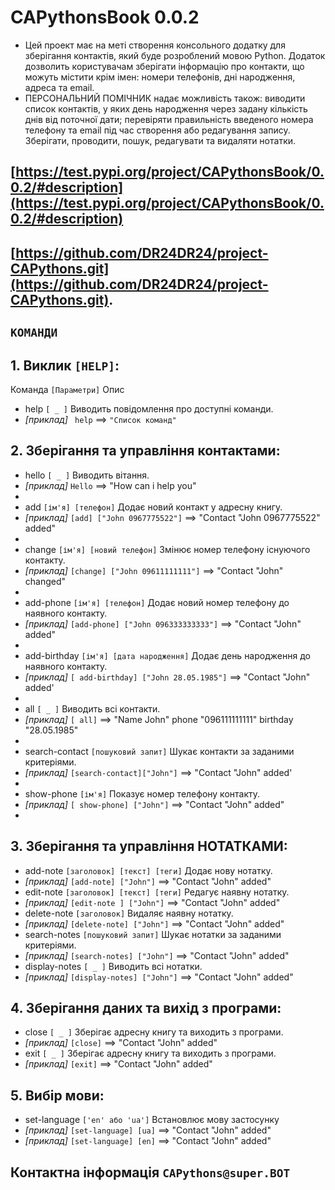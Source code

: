 # CAPythonsBook 0.0.2
*    Цей проект має на меті створення консольного додатку для зберігання контактів, який буде розроблений мовою Python. Додаток дозволить користувачам зберігати інформацію про контакти, що можуть містити крім імен: номери телефонів, дні народження, адреса та email.   
* ПЕРСОНАЛЬНИЙ ПОМІЧНИК надає можливість також: виводити список контактів, у яких день народження через задану кількість днів від поточної дати; перевіряти правильність введеного номера телефону та email під час створення або редагування запису.
Зберігати, проводити, пошук, редагувати та видаляти нотатки.

## [https://test.pypi.org/project/CAPythonsBook/0.0.2/#description](https://test.pypi.org/project/CAPythonsBook/0.0.2/#description)
## [https://github.com/DR24DR24/project-CAPythons.git](https://github.com/DR24DR24/project-CAPythons.git).


## `КОМАНДИ`
## 1. Виклик `[HELP]`:
Команда         `[Параметри]`                           Опис

* help            `[ _ ]`                               Виводить  повідомлення про доступні команди.
* *[приклад]*  ` help` ==> `"Список команд"`
## 2. Зберігання та управління контактами:
 

* hello            `[ _ ]`                          Виводить вітання.
* *[приклад]*  `Hello` ==> "How can i help you" 
* 
* add       `[ім'я] [телефон]`               Додає новий контакт у адресну книгу.
* *[приклад]*  `[add] ["John 0967775522"]` ==> "Contact "John 0967775522" added"
* 
* change         `[ім'я] [новий телефон]`                Змінює номер телефону існуючого контакту.
* *[приклад]*  `[change] ["John 09611111111"]` ==> "Contact "John" changed"
* 
* add-phone      `[ім'я] [телефон]`             Додає новий номер телефону до наявного контакту.
* *[приклад]*  `[add-phone] ["John 096333333333"]` ==> "Contact "John" added"
* 
* add-birthday   `[ім'я] [дата народження]`        Додає день народження до наявного контакту.
* *[приклад]*  `[ add-birthday] ["John 28.05.1985"]` ==> "Contact "John" added'
* 
* all              `[ _ ]`                             Виводить всі контакти.
* *[приклад]*  `[ all]` ==> "Name John" phone "096111111111" birthday "28.05.1985"
*  
* search-contact  `[пошуковий запит]`              Шукає контакти за заданими критеріями.
* *[приклад]*  `[search-contact]["John"]` ==> "Contact "John" added'
* 
* show-phone     `[ім'я]`                         Показує номер телефону контакту.
* *[приклад]*  `[ show-phone] ["John"]` ==> "Contact "John" added"
* 
## 3. Зберігання та управління НОТАТКАМИ:

* add-note        `[заголовок] [текст] [теги]`      Додає нову нотатку.
* *[приклад]*  `[add-note] ["John"]` ==> "Contact "John" added"
* edit-note       `[заголовок] [текст] [теги]`      Редагує наявну нотатку.
* *[приклад]*  `[edit-note ] ["John"]` ==> "Contact "John" added"
* delete-note     `[заголовок]`                     Видаляє наявну нотатку.
* *[приклад]*  `[delete-note] ["John"]` ==> "Contact "John" added"
* search-notes    `[пошуковий запит]`               Шукає нотатки за заданими критеріями.
* *[приклад]*  `[search-notes] ["John"]` ==> "Contact "John" added"
* display-notes   `[ _ ]`                               Виводить всі нотатки.
* *[приклад]*  `[display-notes] ["John"]` ==> "Contact "John" added"
## 4. Зберігання даних та вихід з програми:
* close           `[ _ ]`                              Зберігає адресну книгу та виходить з програми.
* *[приклад]*  `[close]` ==> "Contact "John" added"
* exit            `[ _ ]`                                Зберігає адресну книгу та виходить з програми.
* *[приклад]*  `[exit]` ==> "Contact "John" added"

## 5. Вибір мови:
* set-language    `['en' або 'ua']`  Встановлює мову застосунку
* *[приклад]*  `[set-language] [ua]` ==> "Contact "John" added"
* *[приклад]*  `[set-language] [en]` ==> "Contact "John" added"



## Контактна інформація `CAPythons@super.BOT`
    

